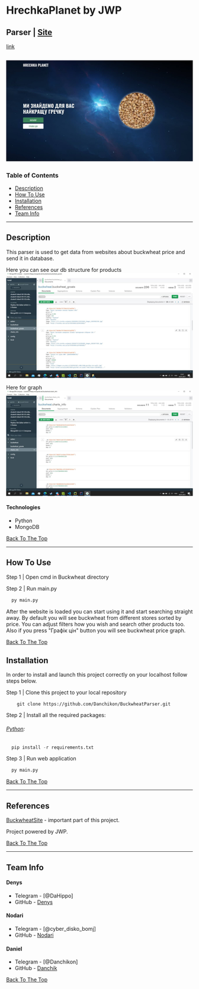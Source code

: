 # HrechkaPlanet by JWP
## Parser | [Site](https://github.com/Danchikon/BuckwheatSite/)
[link](https://shrouded-springs-81582.herokuapp.com/)

![Project Image](https://github.com/Danchikon/BuckwheatSite/blob/master/r_logo.jpg)
---

### Table of Contents
- [Description](#description)
- [How To Use](#how-to-use)
- [Installation](#installation)
- [References](#references)
- [Team Info](#team-info)
---

## Description

This parser is used to get data from websites about buckwheat price and send it in database.

Here you can see our db structure for products
![dbPhoto](https://github.com/Danchikon/BuckwheatParser/blob/master/db.jpg)

Here for graph
![dbGraph](https://github.com/Danchikon/BuckwheatParser/blob/master/db_charts.jpg)

#### Technologies

- Python
- MongoDB


[Back To The Top](#hrechkaplanet-by-jwp)

---

## How To Use

Step 1 | Open cmd in Buckwheat directory

Step 2 | Run main.py
```cmd
  py main.py
```

After the website is loaded you can start using it and start searching straight away. By default you will see buckwheat from different stores sorted by price. You can adjust filters how you wish and search other products too. Also if you press "Графік цін" button you will see buckwheat price graph.


[Back To The Top](#hrechkaplanet-by-jwp)


## Installation 
In order to install and launch this project correctly on your localhost follow steps below.

Step 1 | Clone this project to your local repository
  ```git
      git clone https://github.com/Danchikon/BuckwheatParser.git
  ```
 Step 2 | Install all the required packages:


###### [Python](https://www.python.org/downloads/):

```python
  pip install -r requirements.txt
```

  Step 3 | Run web application

```cmd
  py main.py
```


[Back To The Top](#hrechkaplanet-by-jwp)

---

## References

[BuckwheatSite](https://github.com/Danchikon/BuckwheatSite) - important part of this project.

Project powered by JWP.

[Back To The Top](#hrechkaplanet-by-jwp)

---


## Team Info

#### Denys

- Telegram - [@DaHippo]
- GitHub - [Denys](https://github.com/DenisTvardovskiy)

#### Nodari

- Telegram - [@cyber_disko_bomj]
- GitHub - [Nodari](https://github.com/nodari-dev)

#### Daniel

- Telegram - [@Danchikon]
- GitHub - [Danchik](https://github.com/Danchikon)


[Back To The Top](#hrechkaplanet-by-jwp)

